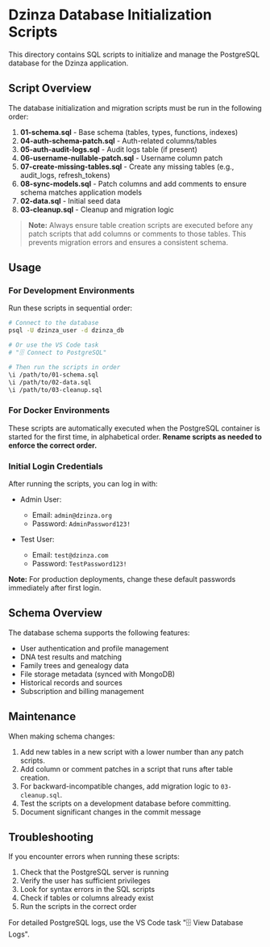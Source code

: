# Dzinza Database Initialization Scripts

This directory contains SQL scripts to initialize and manage the PostgreSQL database for the Dzinza application.

## Script Overview

The database initialization and migration scripts must be run in the following order:

1. **01-schema.sql** - Base schema (tables, types, functions, indexes)
2. **04-auth-schema-patch.sql** - Auth-related columns/tables
3. **05-auth-audit-logs.sql** - Audit logs table (if present)
4. **06-username-nullable-patch.sql** - Username column patch
5. **07-create-missing-tables.sql** - Create any missing tables (e.g., audit_logs, refresh_tokens)
6. **08-sync-models.sql** - Patch columns and add comments to ensure schema matches application models
7. **02-data.sql** - Initial seed data
8. **03-cleanup.sql** - Cleanup and migration logic

> **Note:** Always ensure table creation scripts are executed before any patch scripts that add columns or comments to those tables. This prevents migration errors and ensures a consistent schema.

## Usage

### For Development Environments

Run these scripts in sequential order:

```bash
# Connect to the database
psql -U dzinza_user -d dzinza_db

# Or use the VS Code task
# "🗄️ Connect to PostgreSQL"

# Then run the scripts in order
\i /path/to/01-schema.sql
\i /path/to/02-data.sql
\i /path/to/03-cleanup.sql
```

### For Docker Environments

These scripts are automatically executed when the PostgreSQL container is started for the first time, in alphabetical order. **Rename scripts as needed to enforce the correct order.**

### Initial Login Credentials

After running the scripts, you can log in with:

- Admin User:

  - Email: `admin@dzinza.org`
  - Password: `AdminPassword123!`

- Test User:
  - Email: `test@dzinza.com`
  - Password: `TestPassword123!`

**Note:** For production deployments, change these default passwords immediately after first login.

## Schema Overview

The database schema supports the following features:

- User authentication and profile management
- DNA test results and matching
- Family trees and genealogy data
- File storage metadata (synced with MongoDB)
- Historical records and sources
- Subscription and billing management

## Maintenance

When making schema changes:

1. Add new tables in a new script with a lower number than any patch scripts.
2. Add column or comment patches in a script that runs after table creation.
3. For backward-incompatible changes, add migration logic to `03-cleanup.sql`.
4. Test the scripts on a development database before committing.
5. Document significant changes in the commit message

## Troubleshooting

If you encounter errors when running these scripts:

1. Check that the PostgreSQL server is running
2. Verify the user has sufficient privileges
3. Look for syntax errors in the SQL scripts
4. Check if tables or columns already exist
5. Run the scripts in the correct order

For detailed PostgreSQL logs, use the VS Code task "🗄️ View Database Logs".
